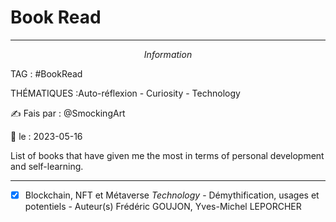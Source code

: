 # Book Read
---
$$Information$$

TAG :  #BookRead

THÉMATIQUES :Auto-réflexion - Curiosity - Technology 

✍ Fais par : @SmockingArt 

🧭 le : 2023-05-16 

List of books that have given me the most in terms of personal development and self-learning.

---

- [X] Blockchain, NFT et Métaverse *Technology* - Démythification, usages et potentiels - Auteur(s) Frédéric GOUJON, Yves-Michel LEPORCHER
